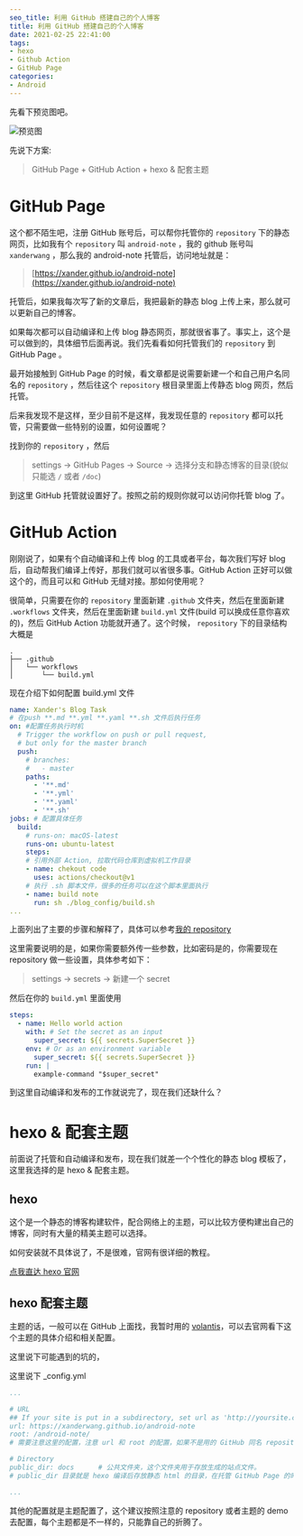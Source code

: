 ```yaml
---
seo_title: 利用 GitHub 搭建自己的个人博客
title: 利用 GitHub 搭建自己的个人博客
date: 2021-02-25 22:41:00
tags:
- hexo
- Github Action
- GitHub Page
categories: 
- Android
---
```


先看下预览图吧。

![预览图](https://img.imgdb.cn/item/6037cadc5f4313ce25858739.png)

先说下方案:

>  GitHub Page + GitHub Action + hexo & 配套主题 

# GitHub Page 

这个都不陌生吧，注册 GitHub 账号后，可以帮你托管你的 `repository` 下的静态网页，比如我有个 `repository` 叫  `android-note` ，我的 github 账号叫 `xanderwang` ，那么我的 android-note 托管后，访问地址就是：

> [https://xander.github.io/android-note](https://xander.github.io/android-note)

托管后，如果我每次写了新的文章后，我把最新的静态 blog 上传上来，那么就可以更新自己的博客。

如果每次都可以自动编译和上传 blog 静态网页，那就很省事了。事实上，这个是可以做到的，具体细节后面再说。我们先看看如何托管我们的 `repository` 到 GitHub Page 。

最开始接触到 GitHub Page 的时候，看文章都是说需要新建一个和自己用户名同名的 `repository` ，然后往这个 `repository` 根目录里面上传静态 blog 网页，然后托管。

后来我发现不是这样，至少目前不是这样，我发现任意的 `repository` 都可以托管，只需要做一些特别的设置，如何设置呢？

找到你的 `repository` ，然后

> settings -> GitHub Pages -> Source -> 选择分支和静态博客的目录(貌似只能选 `/` 或者 `/doc`)

到这里 GitHub 托管就设置好了。按照之前的规则你就可以访问你托管 blog 了。

# GitHub Action

刚刚说了，如果有个自动编译和上传 blog 的工具或者平台，每次我们写好 blog 后，自动帮我们编译上传好，那我们就可以省很多事。GitHub Action 正好可以做这个的，而且可以和 GitHub 无缝对接。那如何使用呢？

很简单，只需要在你的 `repository` 里面新建 `.github` 文件夹，然后在里面新建 `.workflows` 文件夹，然后在里面新建 `build.yml` 文件(build 可以换成任意你喜欢的)，然后 GitHub Action 功能就开通了。这个时候， `repository` 下的目录结构大概是
```
.
├── .github
│   └── workflows
│       └── build.yml
```

现在介绍下如何配置 build.yml 文件

```yml
name: Xander's Blog Task
# 在push **.md **.yml **.yaml **.sh 文件后执行任务
on: #配置任务执行时机
  # Trigger the workflow on push or pull request,
  # but only for the master branch
  push:
    # branches:    
    #   - master
    paths:
      - '**.md'
      - '**.yml'
      - '**.yaml'
      - '**.sh'
jobs: # 配置具体任务
  build:
    # runs-on: macOS-latest
    runs-on: ubuntu-latest
    steps:
    # 引用外部 Action, 拉取代码仓库到虚拟机工作目录
    - name: chekout code
      uses: actions/checkout@v1
    # 执行 .sh 脚本文件，很多的任务可以在这个脚本里面执行
    - name: build note
      run: sh ./blog_config/build.sh
...  
```
上面列出了主要的步骤和解释了，具体可以参考[我的 repository](https://github.com/XanderWang/android-note) 

这里需要说明的是，如果你需要额外传一些参数，比如密码是的，你需要现在 repository 做一些设置，具体参考如下：

> settings -> secrets -> 新建一个 secret 

然后在你的 `build.yml` 里面使用
```yml
steps:
  - name: Hello world action
    with: # Set the secret as an input
      super_secret: ${{ secrets.SuperSecret }}
    env: # Or as an environment variable
      super_secret: ${{ secrets.SuperSecret }}
    run: |
      example-command "$super_secret"
```

到这里自动编译和发布的工作就说完了，现在我们还缺什么？


# hexo & 配套主题 

前面说了托管和自动编译和发布，现在我们就差一个个性化的静态 blog 模板了，这里我选择的是 hexo & 配套主题。

## hexo

这个是一个静态的博客构建软件，配合网络上的主题，可以比较方便构建出自己的博客，同时有大量的精美主题可以选择。

如何安装就不具体说了，不是很难，官网有很详细的教程。

[点我直达 hexo 官网](https://hexo.io/zh-cn/index.html)

## hexo 配套主题

主题的话，一般可以在 GitHub 上面找，我暂时用的 [volantis](https://volantis.js.org/)，可以去官网看下这个主题的具体介绍和相关配置。

这里说下可能遇到的坑的，

这里说下 _config.yml

```yml
...

# URL
## If your site is put in a subdirectory, set url as 'http://yoursite.com/child' and root as '/child/'
url: https://xanderwang.github.io/android-note
root: /android-note/
# 需要注意这里的配置，注意 url 和 root 的配置，如果不是用的 GitHub 同名 repository 托管的，都需要配置

# Directory
public_dir: docs      # 公共文件夹，这个文件夹用于存放生成的站点文件。
# public_dir 目录就是 hexo 编译后存放静态 html 的目录，在托管 GitHub Page 的时候注意选择这个目录。

...

```

其他的配置就是主题配置了，这个建议按照注意的 repository 或者主题的 demo 去配置，每个主题都是不一样的，只能靠自己的折腾了。 

